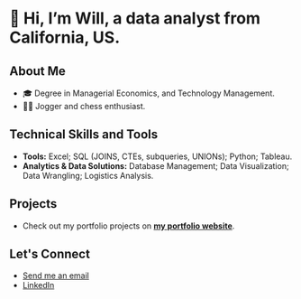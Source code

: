 # 👋 Hi, I’m Will, a data analyst from California, US. 

## About Me
- 🎓 Degree in Managerial Economics, and Technology Management.
- 🏃‍♂ Jogger and chess enthusiast. 

## Technical Skills and Tools
- **Tools:** Excel; SQL (JOINS, CTEs, subqueries, UNIONs); Python; Tableau.
- **Analytics & Data Solutions:** Database Management; Data Visualization; Data Wrangling; Logistics Analysis.

## Projects
- Check out my portfolio projects on [**my portfolio website**](https://willatran.com/). 

## Let's Connect
- [Send me an email](mailto:me@willatran.com)
- [LinkedIn](https://www.linkedin.com/in/willatran/)

